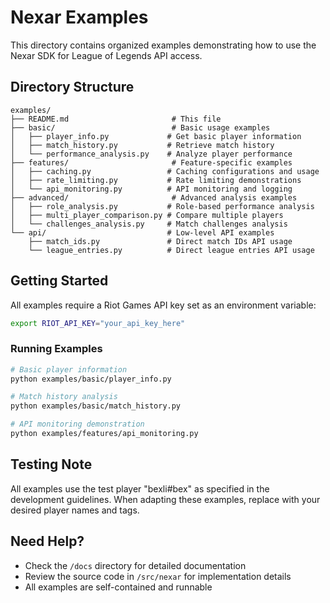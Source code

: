 # Nexar Examples

This directory contains organized examples demonstrating how to use the Nexar SDK for League of Legends API access.

## Directory Structure

```
examples/
├── README.md                       # This file
├── basic/                          # Basic usage examples
│   ├── player_info.py             # Get basic player information
│   ├── match_history.py           # Retrieve match history
│   └── performance_analysis.py    # Analyze player performance
├── features/                       # Feature-specific examples
│   ├── caching.py                 # Caching configurations and usage
│   ├── rate_limiting.py           # Rate limiting demonstrations
│   └── api_monitoring.py          # API monitoring and logging
├── advanced/                       # Advanced analysis examples
│   ├── role_analysis.py           # Role-based performance analysis
│   ├── multi_player_comparison.py # Compare multiple players
│   └── challenges_analysis.py     # Match challenges analysis
└── api/                           # Low-level API examples
    ├── match_ids.py               # Direct match IDs API usage
    └── league_entries.py          # Direct league entries API usage
```

## Getting Started

All examples require a Riot Games API key set as an environment variable:

```bash
export RIOT_API_KEY="your_api_key_here"
```

### Running Examples

```bash
# Basic player information
python examples/basic/player_info.py

# Match history analysis
python examples/basic/match_history.py

# API monitoring demonstration
python examples/features/api_monitoring.py
```

## Testing Note

All examples use the test player "bexli#bex" as specified in the development guidelines. When adapting these examples, replace with your desired player names and tags.

## Need Help?

- Check the `/docs` directory for detailed documentation
- Review the source code in `/src/nexar` for implementation details
- All examples are self-contained and runnable

